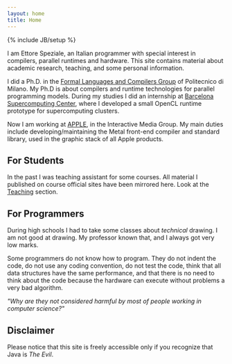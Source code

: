 ```yaml
---
layout: home
title: Home
---
```

{% include JB/setup %}

I am Ettore Speziale, an Italian programmer with special interest in compilers, parallel runtimes and hardware.
This site contains material about academic research, teaching, and some personal information.

I did a Ph.D. in the [Formal Languages and Compilers Group][www/flac] of Politecnico di Milano.
My Ph.D is about compilers and runtime technologies for parallel programming models.
During my studies I did an internship at [Barcelona Supercomputing Center][www/bsc], where I developed a small OpenCL runtime prototype for supercomputing clusters.

Now I am working at [APPLE][www/apple], in the Interactive Media Group.
My main duties include developing/maintaining the Metal front-end compiler and standard library, used in the graphic stack of all Apple products.

For Students
------------

In the past I was teaching assistant for some courses.
All material I published on course official sites have been mirrored here.
Look at the [Teaching](teaching/index.html) section.

For Programmers
---------------

During high schools I had to take some classes about _technical_ drawing.
I am not good at drawing.
My professor known that, and I always got very low marks.

Some programmers do not know how to program.
They do not indent the code, do not use any coding convention, do not test the code, think that all data structures have the same performance, and that there is no need to think about the code because the hardware can execute without problems a very bad algorithm.

_"Why are they not considered harmful by most of people working in computer science?"_

Disclaimer
----------

Please notice that this site is freely accessible only if you recognize that Java is _The Evil_.

[www/flac]: http://compilergroup.elet.polimi.it
[www/bsc]: http://www.bsc.es
[www/apple]: http://www.apple.com
